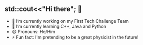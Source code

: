 ## std::cout<<"Hi there"; 👋

<!--
**plini-o/plini-o** is a ✨ _special_ ✨ repository because its `README.md` (this file) appears on your GitHub profile.

Here are some ideas to get you started:
-->
- 🔭 I’m currently working on my First Tech Challenge Team
- 🌱 I’m currently learning C++, Java and Python
- 😄 Pronouns: He/Him
- ⚡ Fun fact: I'm pretending to be a great physicist in the future!
<!--
- 👯 I’m looking to collaborate on ...
- 🤔 I’m looking for help with ...
- 💬 Ask me about ...
- 📫 How to reach me: ...
-->
